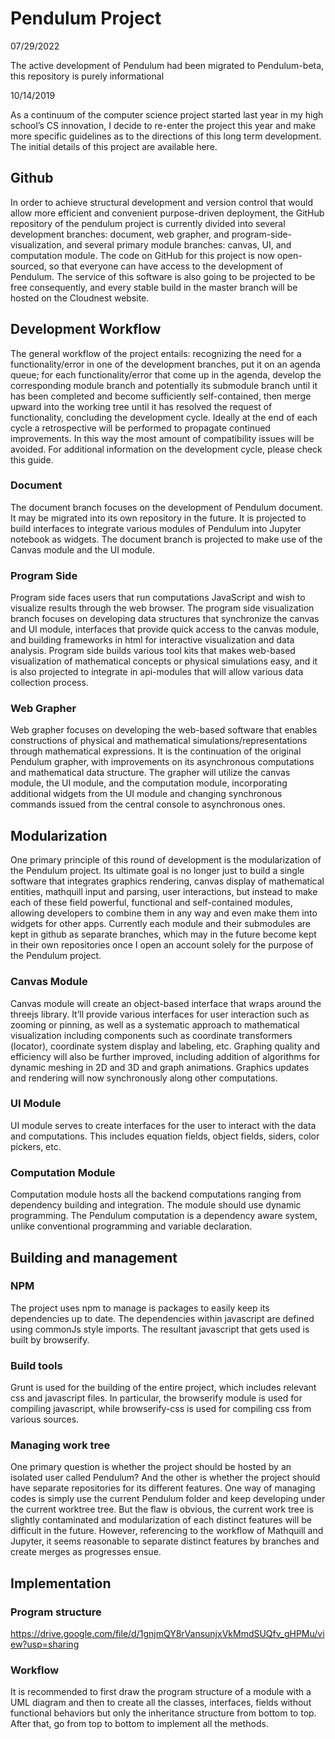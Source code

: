 # Pendulum Project
07/29/2022

The active development of Pendulum had been migrated to Pendulum-beta, this repository is purely informational

10/14/2019 

As a continuum of the computer science project started last year in my high school’s CS innovation, I decide to re-enter the project this year and make more specific guidelines as to the directions of this long term development. The initial details of this project are available here. 
## Github
In order to achieve structural development and version control that would allow more efficient and convenient purpose-driven deployment, the GitHub repository of the pendulum project is currently divided into several development branches: document, web grapher, and program-side-visualization, and several primary module branches: canvas, UI, and computation module. The code on GitHub for this project is now  open-sourced, so that everyone can have access to the development of Pendulum. The service of this software is also going to be projected to be free consequently, and every stable build in the master branch will be hosted on the Cloudnest website. 
## Development Workflow
The general workflow of the project entails: recognizing the need for a functionality/error in one of the development branches, put it on an agenda queue; for each functionality/error that come up in the agenda, develop the corresponding module branch and potentially its submodule branch until it has been completed and become sufficiently self-contained, then merge upward into the working tree until it has resolved the request of functionality, concluding the development cycle. Ideally at the end of each cycle a retrospective will be performed to propagate continued improvements. In this way the most amount of compatibility issues will be avoided. For additional information on the development cycle, please check this guide.
### Document
The document branch focuses on the development of Pendulum document. It may be migrated into its own repository in the future. It is projected to build interfaces to integrate various modules of Pendulum into Jupyter notebook as widgets. The document branch is projected to make use of the Canvas module and the UI module.
### Program Side
Program side faces users that run computations JavaScript and wish to visualize results through the web browser. The program side visualization branch focuses on developing data structures that synchronize the canvas and UI module, interfaces that provide quick access to the canvas module, and building frameworks in html for interactive visualization and data analysis. Program side builds various tool kits that makes web-based visualization of mathematical concepts or physical simulations easy, and it is also projected to integrate in api-modules that will allow various data collection process.
### Web Grapher
Web grapher focuses on developing the web-based software that enables constructions of physical and mathematical simulations/representations through mathematical expressions. It is the continuation of the original Pendulum grapher, with improvements on its asynchronous computations and mathematical data structure. The grapher will utilize the canvas module, the UI module, and the computation module, incorporating additional widgets from the UI module and changing synchronous commands issued from the central console to asynchronous ones.
## Modularization
One primary principle of this round of development is the modularization of the Pendulum project. Its ultimate goal is no longer just to build a single software that integrates graphics rendering, canvas display of mathematical entities, mathquill input and parsing, user interactions, but instead to make each of these field powerful, functional and self-contained modules, allowing developers to combine them in any way and even make them into widgets for other apps. Currently each module and their submodules are kept in github as separate branches, which may in the future become kept in their own repositories once I open an account solely for the purpose of the Pendulum project.
### Canvas Module
Canvas module will create an object-based interface that wraps around the threejs library. It’ll provide various interfaces for user interaction such as zooming or pinning, as well as a systematic approach to mathematical visualization including components such as coordinate transformers (locator), coordinate system display and labeling, etc. Graphing quality and efficiency will also be further improved, including addition of algorithms for dynamic meshing in 2D and 3D and graph animations. Graphics updates and rendering will now synchronously along other computations.
### UI Module
UI module serves to create interfaces for the user to interact with the data and computations. This includes equation fields, object fields, siders, color pickers, etc.
### Computation Module
Computation module hosts all the backend computations ranging from dependency building and integration. The module should use dynamic programming. The Pendulum computation is a dependency aware system, unlike conventional programming and variable declaration.
## Building and management
### NPM 
The project uses npm to manage is packages to easily keep its dependencies up to date. The dependencies within javascript are defined using commonJs style imports. The resultant javascript that gets used is built by browserify.
### Build tools
Grunt is used for the building of the entire project, which includes relevant css and javascript files. In particular, the browserify module is used for compiling javascript, while browserify-css is used for compiling css from various sources.
### Managing work tree
One primary question is whether the project should be hosted by an isolated user called Pendulum? And the other is whether the project should have separate repositories for its different features. One way of managing codes is simply use the current Pendulum folder and keep developing under the current worktree tree. But the flaw is obvious, the current work tree is slightly contaminated and modularization of each distinct features will be difficult in the future. However, referencing to the workflow of Mathquill and Jupyter, it seems reasonable to separate distinct features by branches and create merges as progresses ensue. 
## Implementation
### Program structure
https://drive.google.com/file/d/1gnjmQY8rVansunjxVkMmdSUQfv_gHPMu/view?usp=sharing
### Workflow
It is recommended to first draw the program structure of a module with a UML diagram and then to create all the classes, interfaces, fields without functional behaviors but only the inheritance structure from bottom to top. After that, go from top to bottom to implement all the methods. 
